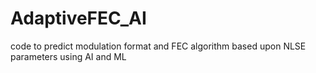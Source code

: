 # AdaptiveFEC_AI
code to predict modulation format and FEC algorithm based upon NLSE parameters using AI and ML
